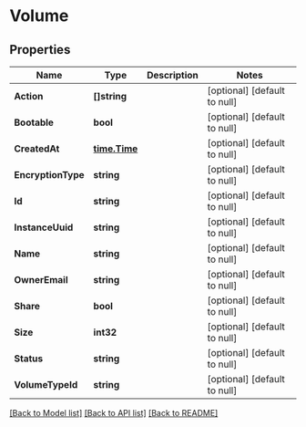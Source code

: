 # Volume

## Properties
Name | Type | Description | Notes
------------ | ------------- | ------------- | -------------
**Action** | **[]string** |  | [optional] [default to null]
**Bootable** | **bool** |  | [optional] [default to null]
**CreatedAt** | [**time.Time**](time.Time.md) |  | [optional] [default to null]
**EncryptionType** | **string** |  | [optional] [default to null]
**Id** | **string** |  | [optional] [default to null]
**InstanceUuid** | **string** |  | [optional] [default to null]
**Name** | **string** |  | [optional] [default to null]
**OwnerEmail** | **string** |  | [optional] [default to null]
**Share** | **bool** |  | [optional] [default to null]
**Size** | **int32** |  | [optional] [default to null]
**Status** | **string** |  | [optional] [default to null]
**VolumeTypeId** | **string** |  | [optional] [default to null]

[[Back to Model list]](../README.md#documentation-for-models) [[Back to API list]](../README.md#documentation-for-api-endpoints) [[Back to README]](../README.md)


